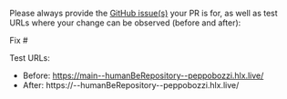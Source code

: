 Please always provide the [GitHub issue(s)](../issues) your PR is for, as well as test URLs where your change can be observed (before and after):

Fix #<gh-issue-id>

Test URLs:
- Before: https://main--humanBeRepository--peppobozzi.hlx.live/
- After: https://<branch>--humanBeRepository--peppobozzi.hlx.live/
